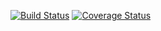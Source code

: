 [![Build Status](https://travis-ci.org/mcrowder65/react-firebase-task-manager.svg?branch=master)](https://travis-ci.org/mcrowder65/react-firebase-task-manager)
[![Coverage Status](https://coveralls.io/repos/github/mcrowder65/react-firebase-task-manager/badge.svg?branch=master)](https://coveralls.io/github/mcrowder65/react-firebase-task-manager?branch=master)